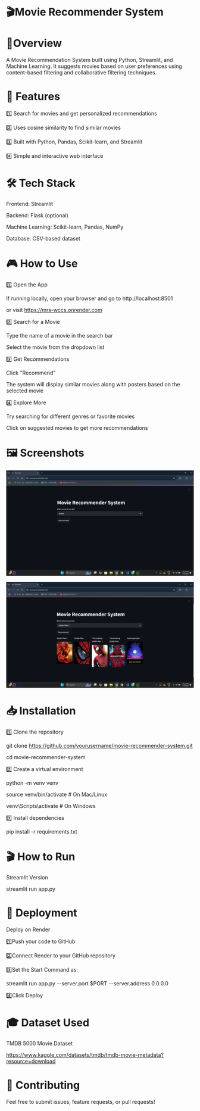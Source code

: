 # 🎬Movie Recommender System

# 📌Overview
A Movie Recommendation System built using Python, Streamlit, and Machine Learning. It suggests movies based on user preferences using content-based filtering and collaborative filtering techniques.

# 🚀 Features
1️⃣ Search for movies and get personalized recommendations

2️⃣ Uses cosine similarity to find similar movies

3️⃣ Built with Python, Pandas, Scikit-learn, and Streamlit

4️⃣ Simple and interactive web interface

# 🛠 Tech Stack
Frontend: Streamlit

Backend: Flask (optional)

Machine Learning: Scikit-learn, Pandas, NumPy

Database: CSV-based dataset

# 🎮 How to Use 
1️⃣ Open the App

If running locally, open your browser and go to http://localhost:8501

or visit https://mrs-wccs.onrender.com

2️⃣ Search for a Movie

Type the name of a movie in the search bar

Select the movie from the dropdown list

3️⃣ Get Recommendations

Click "Recommend"

The system will display similar movies along with posters based on the selected movie

4️⃣ Explore More

Try searching for different genres or favorite movies

Click on suggested movies to get more recommendations


# 🖼 Screenshots
![Home Page](Screenshot10.png)

![Recommend Page](Screenshot7.png)

# 📥 Installation

1️⃣ Clone the repository

git clone https://github.com/yourusername/movie-recommender-system.git

cd movie-recommender-system

2️⃣ Create a virtual environment

python -m venv venv

source venv/bin/activate  # On Mac/Linux

venv\Scripts\activate      # On Windows

3️⃣ Install dependencies

pip install -r requirements.txt


# 🎬 How to Run

Streamlit Version

streamlit run app.py

# 📡 Deployment

Deploy on Render

1️⃣Push your code to GitHub

2️⃣Connect Render to your GitHub repository

3️⃣Set the Start Command as:

streamlit run app.py --server.port $PORT --server.address 0.0.0.0

4️⃣Click Deploy 

# 🎓 Dataset Used

TMDB 5000 Movie Dataset

https://www.kaggle.com/datasets/tmdb/tmdb-movie-metadata?resource=download

# 🙌 Contributing

Feel free to submit issues, feature requests, or pull requests!

